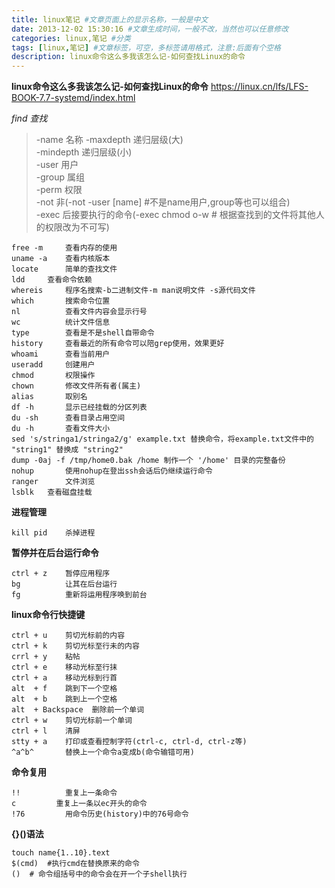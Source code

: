 ```yaml
---
title: linux笔记 #文章页面上的显示名称，一般是中文
date: 2013-12-02 15:30:16 #文章生成时间，一般不改，当然也可以任意修改
categories: linux,笔记 #分类
tags: [linux,笔记] #文章标签，可空，多标签请用格式，注意:后面有个空格
description: linux命令这么多我该怎么记-如何查找Linux的命令
---
```


**linux命令这么多我该怎么记-如何查找Linux的命令**
https://linux.cn/lfs/LFS-BOOK-7.7-systemd/index.html

*find        查找*
> -name         名称
  -maxdepth     递归层级(大)  
  -mindepth     递归层级(小)  
  -user         用户  
  -group        属组  
  -perm         权限  
  -not          非(-not -user [name] #不是name用户,group等也可以组合)  
  -exec         后接要执行的命令(-exec chmod o-w # 根据查找到的文件将其他人的权限改为不可写)  

    free -m     查看内存的使用
    uname -a    查看内核版本
    locate      简单的查找文件
    ldd 	查看命令依赖
    whereis     程序名搜索-b二进制文件-m man说明文件 -s源代码文件
    which       搜索命令位置
    nl          查看文件内容会显示行号
    wc          统计文件信息
    type        查看是不是shell自带命令
    history     查看最近的所有命令可以陪grep使用，效果更好
    whoami      查看当前用户
    useradd     创建用户
    chmod       权限操作
    chown       修改文件所有者(属主)
    alias       取别名
    df -h       显示已经挂载的分区列表
    du -sh      查看目录占用空间
    du -h       查看文件大小
    sed 's/stringa1/stringa2/g' example.txt 替换命令，将example.txt文件中的 "string1" 替换成 "string2"
    dump -0aj -f /tmp/home0.bak /home 制作一个 '/home' 目录的完整备份
    nohup       使用nohup在登出ssh会话后仍继续运行命令
    ranger      文件浏览
    lsblk	查看磁盘挂载

**进程管理**

    kill pid    杀掉进程

**暂停并在后台运行命令**

    ctrl + z    暂停应用程序
    bg          让其在后台运行
    fg          重新将运用程序唤到前台

**linux命令行快捷键**

    ctrl + u    剪切光标前的内容
    ctrl + k    剪切光标至行未的内容
    crrl + y    粘帖
    ctrl + e    移动光标至行抹
    ctrl + a    移动光标到行首
    alt  + f    跳到下一个空格
    alt  + b    跳到上一个空格
    alt  + Backspace  删除前一个单词
    ctrl + w    剪切光标前一个单词
    ctrl + l    清屏
    stty + a    打印或查看控制字符(ctrl-c, ctrl-d, ctrl-z等)
    ^a^b^       替换上一个命令a变成b(命令输错可用)

**命令复用**

    !!          重复上一条命令
    c         重复上一条以ec开头的命令
    !76         用命令历史(history)中的76号命令

**{}()语法**

    touch name{1..10}.text
    $(cmd)  #执行cmd在替换原来的命令
    ()  # 命令组括号中的命令会在开一个子shell执行

